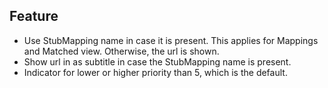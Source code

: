 ## Feature

- Use StubMapping name in case it is present. This applies for Mappings and Matched view. Otherwise, the url is shown.
- Show url in as subtitle in case the StubMapping name is present.
- Indicator for lower or higher priority than 5, which is the default.
